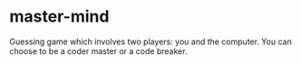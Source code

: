 # master-mind
Guessing game which involves two players: you and the computer. You can choose to be a coder master or a code breaker.
